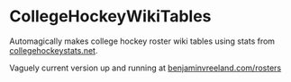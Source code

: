 # CollegeHockeyWikiTables
Automagically makes college hockey roster wiki tables using stats from [collegehockeystats.net](http://collegehockeystats.net/).

Vaguely current version up and running at [benjaminvreeland.com/rosters](http://benjaminvreeland.com/rosters/)
